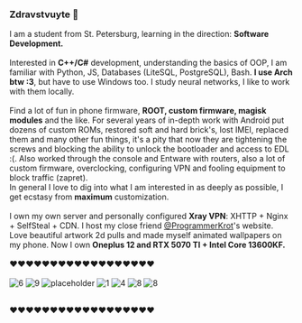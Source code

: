 ### Zdravstvuyte 👋
I am a student from St. Petersburg, learning in the direction: **Software Development.** <br><br>
Interested in **C++/C#** development, understanding the basics of OOP, I am familiar with Python, JS, Databases (LiteSQL, PostgreSQL), Bash. **I use Arch btw :3**, but have to use Windows too. I study neural networks, I like to work with them locally.<br><br>
Find a lot of fun in phone firmware, **ROOT, custom firmware, magisk modules** and the like. For several years of in-depth work with Android put dozens of custom ROMs, restored soft and hard brick's, lost IMEI, replaced them and many other fun things, it's a pity that now they are tightening the screws and blocking the ability to unlock the bootloader and access to EDL :(. Also worked through the console and Entware with routers, also a lot of custom firmware, overclocking, configuring VPN and fooling equipment to block traffic (zapret).<br>
In general I love to dig into what I am interested in as deeply as possible, I get ecstasy from **maximum** customization.<br><br>
I own my own server and personally configured **Xray VPN**: XHTTP + Nginx + SelfSteal + CDN. I host my close friend [@ProgrammerKrot](https://github.com/ProgrammerKrot)'s website.
Love beautiful artwork 2d pulls and made myself animated wallpapers on my phone. Now I own **Oneplus 12 and RTX 5070 TI + Intel Core 13600KF.**<br><br>
❤❤❤❤❤❤❤❤❤❤❤❤❤❤❤❤❤❤<br><br>
![6](https://github.com/user-attachments/assets/4c9fdb03-c487-4710-a023-290eb15bda52)
![9](https://github.com/user-attachments/assets/7daf9244-6b99-4791-9065-b0fcdc04cf5d)
![placeholder](https://github.com/user-attachments/assets/4fb18822-0034-416e-b26c-9c3b9eed46b8)
![1](https://github.com/user-attachments/assets/94c3bf8d-5ef2-40d1-a296-729fbd6dd8f8)
![4](https://github.com/user-attachments/assets/797fce06-aa63-4716-80ab-4b159edb3461)
![8](https://github.com/user-attachments/assets/43a57f0c-06cc-494d-b900-cc75e7b86d26)
![8](https://github.com/user-attachments/assets/b8bef013-9c61-42e5-a213-2d1aa0417ccd)

<br>❤❤❤❤❤❤❤❤❤❤❤❤❤❤❤❤❤❤
